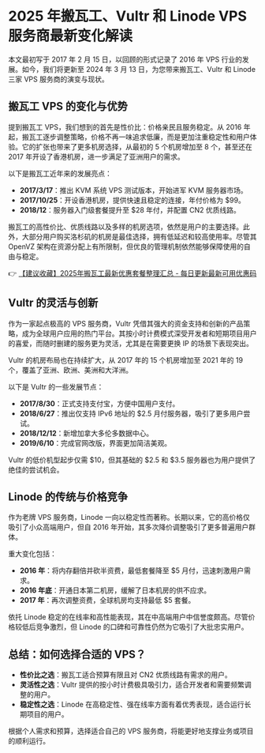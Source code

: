 # 2025 年搬瓦工、Vultr 和 Linode VPS 服务商最新变化解读

本文最初写于 2017 年 2 月 15 日，以回顾的形式记录了 2016 年 VPS 行业的发展。如今，我们将更新至 2024 年 3 月 13 日，为您带来搬瓦工、Vultr 和 Linode 三家 VPS 服务商的演变与现状。

## 搬瓦工 VPS 的变化与优势

提到搬瓦工 VPS，我们想到的首先是性价比：价格亲民且服务稳定。从 2016 年起，搬瓦工逐步调整策略，价格不再一味追求低廉，而是更加注重稳定性和用户体验。它的扩张也带来了更多机房选择，从最初的 5 个机房增加至 8 个，甚至还在 2017 年开设了香港机房，进一步满足了亚洲用户的需求。

以下是搬瓦工近年来的发展亮点：

- **2017/3/17**：推出 KVM 系统 VPS 测试版本，开始进军 KVM 服务器市场。
- **2017/10/25**：开设香港机房，提供快速且稳定的连接，年付价格为 $99。
- **2018/12**：服务器入门级套餐提升至 $28 年付，并配置 CN2 优质线路。

搬瓦工的高性价比、优质线路以及多样的机房选项，依然是用户的主要选择。此外，大部分用户购买洛杉矶的机房是最佳选择，拥有低延迟和较高使用率。尽管其 OpenVZ 架构在资源分配上有所限制，但优良的管理机制依然能够保障使用的自由与稳定。

👉 [【建议收藏】2025年搬瓦工最新优惠套餐整理汇总 - 每日更新最新可用优惠码](https://bit.ly/banwagon)

## Vultr 的灵活与创新

作为一家起点极高的 VPS 服务商，Vultr 凭借其强大的资金支持和创新的产品策略，成为全球用户应用的热门平台。其按小时计费模式深受开发者和短期项目用户的喜爱，而随时删建的服务更为灵活，尤其是在需要更换 IP 的场景下表现突出。

Vultr 的机房布局也在持续扩大，从 2017 年的 15 个机房增加至 2021 年的 19 个，覆盖了亚洲、欧洲、美洲和大洋洲。

以下是 Vultr 的一些发展节点：

- **2017/8/30**：正式支持支付宝，方便中国用户支付。
- **2018/6/27**：推出仅支持 IPv6 地址的 $2.5 月付服务器，吸引了更多用户尝试。
- **2018/12/12**：新增加拿大多伦多数据中心。
- **2019/6/10**：完成官网改版，界面更加简洁美观。

Vultr 的低价机型起步仅需 $10，但其基础的 $2.5 和 $3.5 服务器也为用户提供了绝佳的尝试机会。

## Linode 的传统与价格竞争

作为老牌 VPS 服务商，Linode 一向以稳定性而著称。长期以来，它的高价格仅吸引了小众高端用户，但自 2016 年开始，其多次降价调整吸引了更多普遍用户群体。

重大变化包括：

- **2016 年**：将内存翻倍并砍半资费，最低套餐降至 $5 月付，迅速刺激用户需求。
- **2016 年底**：开通日本第二机房，缓解了日本机房的供不应求。
- **2017 年**：再次调整资费，全球机房均支持最低 $5 套餐。

依托 Linode 稳定的在线率和高性能表现，其在中高端用户中信誉度颇高。尽管价格较低后竞争激烈，但 Linode 的口碑和可靠性仍然为它吸引了大批忠实用户。

## 总结：如何选择合适的 VPS？

- **性价比之选**：搬瓦工适合预算有限且对 CN2 优质线路有需求的用户。
- **灵活性之选**：Vultr 提供的按小时计费极具吸引力，适合开发者和需要频繁调整的用户。
- **稳定性之选**：Linode 在高稳定性、强在线率方面有着优秀表现，适合运行长期项目的用户。

根据个人需求和预算，选择适合自己的 VPS 服务商，将能更好地支撑业务或项目的顺利运行。